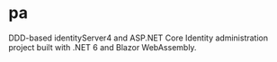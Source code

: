 # pa

DDD-based identityServer4 and ASP.NET Core Identity administration project built with .NET 6 and Blazor WebAssembly.
